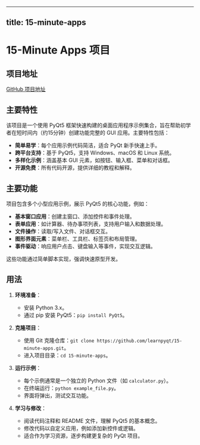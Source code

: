
---
title: 15-minute-apps
---

# 15-Minute Apps 项目

## 项目地址
[GitHub 项目地址](https://github.com/learnpyqt/15-minute-apps)

## 主要特性
该项目是一个使用 PyQt5 框架快速构建的桌面应用程序示例集合，旨在帮助初学者在短时间内（约15分钟）创建功能完整的 GUI 应用。主要特性包括：
- **简单易学**：每个应用示例代码简洁，适合 PyQt 新手快速上手。
- **跨平台支持**：基于 PyQt5，支持 Windows、macOS 和 Linux 系统。
- **多样化示例**：涵盖基本 GUI 元素，如按钮、输入框、菜单和对话框。
- **开源免费**：所有代码开源，提供详细的教程和解释。

## 主要功能
项目包含多个小型应用示例，展示 PyQt5 的核心功能，例如：
- **基本窗口应用**：创建主窗口、添加控件和事件处理。
- **表单应用**：如计算器、待办事项列表，支持用户输入和数据处理。
- **文件操作**：读取/写入文件、对话框交互。
- **图形界面元素**：菜单栏、工具栏、标签页和布局管理。
- **事件驱动**：响应用户点击、键盘输入等事件，实现交互逻辑。

这些功能通过简单脚本实现，强调快速原型开发。

## 用法
1. **环境准备**：
   - 安装 Python 3.x。
   - 通过 pip 安装 PyQt5：`pip install PyQt5`。

2. **克隆项目**：
   - 使用 Git 克隆仓库：`git clone https://github.com/learnpyqt/15-minute-apps.git`。
   - 进入项目目录：`cd 15-minute-apps`。

3. **运行示例**：
   - 每个示例通常是一个独立的 Python 文件（如 `calculator.py`）。
   - 在终端运行：`python example_file.py`。
   - 界面将弹出，测试交互功能。

4. **学习与修改**：
   - 阅读代码注释和 README 文件，理解 PyQt5 的基本概念。
   - 修改代码以自定义应用，例如添加新控件或逻辑。
   - 适合作为学习资源，逐步构建更复杂的 PyQt 项目。